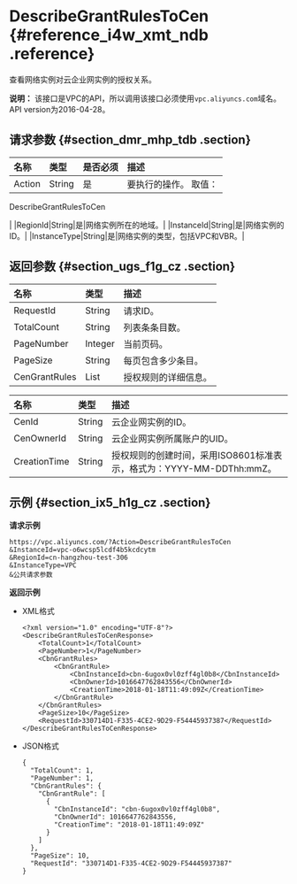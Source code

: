 # DescribeGrantRulesToCen {#reference_i4w_xmt_ndb .reference}

查看网络实例对云企业网实例的授权关系。

**说明：** 该接口是VPC的API，所以调用该接口必须使用`vpc.aliyuncs.com`域名。API version为2016-04-28。

## 请求参数 {#section_dmr_mhp_tdb .section}

|名称|类型|是否必须|描述|
|:-|:-|:---|:-|
|Action|String|是| 要执行的操作。 取值：

 DescribeGrantRulesToCen

 |
|RegionId|String|是|网络实例所在的地域。|
|InstanceId|String|是|网络实例的ID。|
|InstanceType|String|是|网络实例的类型，包括VPC和VBR。|

## 返回参数 {#section_ugs_f1g_cz .section}

|名称|类型|描述|
|:-|:-|:-|
|RequestId|String|请求ID。|
|TotalCount|String|列表条条目数。|
|PageNumber|Integer|当前页码。|
|PageSize|String|每页包含多少条目。|
|CenGrantRules|List|授权规则的详细信息。|

|名称|类型|描述|
|:-|:-|:-|
|CenId|String|云企业网实例的ID。|
|CenOwnerId|String|云企业网实例所属账户的UID。|
|CreationTime|String|授权规则的创建时间，采用ISO8601标准表示，格式为：YYYY-MM-DDThh:mmZ。|

## 示例 {#section_ix5_h1g_cz .section}

**请求示例**

``` {#createVPCpub}
https://vpc.aliyuncs.com/?Action=DescribeGrantRulesToCen
&InstanceId=vpc-o6wcsp5lcdf4b5kcdcytm
&RegionId=cn-hangzhou-test-306
&InstanceType=VPC
&公共请求参数
```

**返回示例**

-   XML格式

    ```
    <?xml version="1.0" encoding="UTF-8"?>
    <DescribeGrantRulesToCenResponse>
        <TotalCount>1</TotalCount>
        <PageNumber>1</PageNumber>
        <CbnGrantRules>
            <CbnGrantRule>
                <CbnInstanceId>cbn-6ugox0vl0zff4gl0b8</CbnInstanceId>
                <CbnOwnerId>1016647762843556</CbnOwnerId>
                <CreationTime>2018-01-18T11:49:09Z</CreationTime>
            </CbnGrantRule>
        </CbnGrantRules>
        <PageSize>10</PageSize>
        <RequestId>330714D1-F335-4CE2-9D29-F54445937387</RequestId>
    </DescribeGrantRulesToCenResponse>
    ```

-   JSON格式

    ```
    {
      "TotalCount": 1,
      "PageNumber": 1,
      "CbnGrantRules": {
        "CbnGrantRule": [
          {
            "CbnInstanceId": "cbn-6ugox0vl0zff4gl0b8",
            "CbnOwnerId": 1016647762843556,
            "CreationTime": "2018-01-18T11:49:09Z"
          }
        ]
      },
      "PageSize": 10,
      "RequestId": "330714D1-F335-4CE2-9D29-F54445937387"
    }
    ```


